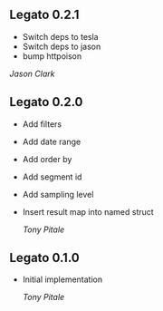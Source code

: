 ## Legato 0.2.1 ##

* Switch deps to tesla
* Switch deps to jason
* bump httpoison

*Jason Clark*

## Legato 0.2.0 ##

* Add filters
* Add date range
* Add order by
* Add segment id
* Add sampling level
* Insert result map into named struct

    *Tony Pitale*

## Legato 0.1.0 ##

* Initial implementation

    *Tony Pitale*